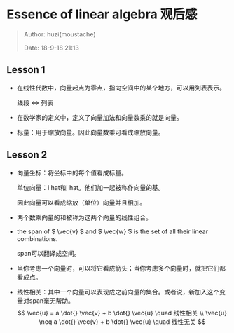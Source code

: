 # Essence of linear algebra 观后感

> Author: huzi(moustache)<br>
>
> Date: 18-9-18 21:13

## Lesson 1

- 在线性代数中，向量起点为零点，指向空间中的某个地方，可以用列表表示。

  线段 <=> 列表

- 在数学家的定义中，定义了向量加法和向量数乘的就是向量。

- 标量：用于缩放向量。因此向量数乘可看成缩放向量。

## Lesson 2

- 向量坐标：将坐标中的每个值看成标量。

  单位向量：i hat和j hat。他们加一起被称作向量的基。

  因此向量可以看成缩放（单位）向量并且相加。

- 两个数乘向量的和被称为这两个向量的线性组合。

- the span of  $ \vec{v} $ and $ \vec{w} $ is the set of  all their linear combinations.

  span可以翻译成空间。

- 当你考虑一个向量时，可以将它看成箭头；当你考虑多个向量时，就把它们都看成点。

- 线性相关：其中一个向量可以表现成之前向量的集合。或者说，新加入这个变量对span毫无帮助。
  $$
  \vec{u} = a \dot{} \vec{v} + b \dot{} \vec{u} \quad 线性相关 \\
  \vec{u} \neq a \dot{} \vec{v} + b \dot{} \vec{u} \quad 线性无关
  $$






  ​      


